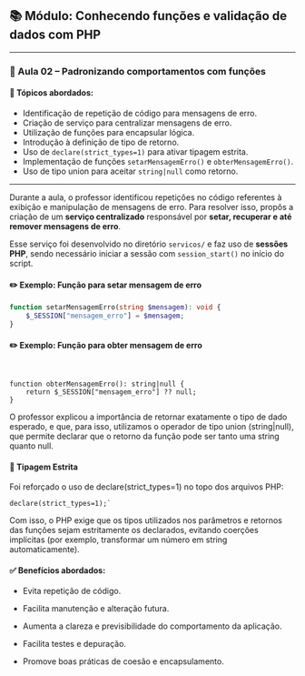 ## 📚 Módulo: Conhecendo funções e validação de dados com PHP

---

### 🔹 Aula 02 – Padronizando comportamentos com funções

#### 🧩 Tópicos abordados:
- Identificação de repetição de código para mensagens de erro.
- Criação de serviço para centralizar mensagens de erro.
- Utilização de funções para encapsular lógica.
- Introdução à definição de tipo de retorno.
- Uso de `declare(strict_types=1)` para ativar tipagem estrita.
- Implementação de funções `setarMensagemErro()` e `obterMensagemErro()`.
- Uso de tipo union para aceitar `string|null` como retorno.

---

Durante a aula, o professor identificou repetições no código referentes à exibição e manipulação de mensagens de erro. Para resolver isso, propôs a criação de um **serviço centralizado** responsável por **setar, recuperar e até remover mensagens de erro**.

Esse serviço foi desenvolvido no diretório `servicos/` e faz uso de **sessões PHP**, sendo necessário iniciar a sessão com `session_start()` no início do script.

#### ✏️ Exemplo: Função para setar mensagem de erro

```php
function setarMensagemErro(string $mensagem): void {
    $_SESSION["mensagem_erro"] = $mensagem;
}

```


#### ✏️ Exemplo: Função para obter mensagem de erro


```


function obterMensagemErro(): string|null {
    return $_SESSION["mensagem_erro"] ?? null;
}
```


O professor explicou a importância de retornar exatamente o tipo de dado esperado, e que, para isso, utilizamos o operador de tipo union (string|null), que permite declarar que o retorno da função pode ser tanto uma string quanto null.

#### 🔐 Tipagem Estrita
Foi reforçado o uso de declare(strict_types=1) no topo dos arquivos PHP:

```
declare(strict_types=1);`

```

Com isso, o PHP exige que os tipos utilizados nos parâmetros e retornos das funções sejam estritamente os declarados, evitando coerções implícitas (por exemplo, transformar um número em string automaticamente).

#### ✅ Benefícios abordados:

- Evita repetição de código.

- Facilita manutenção e alteração futura.

- Aumenta a clareza e previsibilidade do comportamento da aplicação.

- Facilita testes e depuração.

- Promove boas práticas de coesão e encapsulamento.